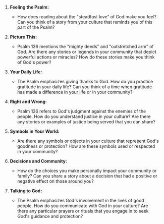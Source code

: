 1. **Feeling the Psalm:**
   - How does reading about the "steadfast love" of God make you feel? Can you think of a story from your culture that reminds you of this part of the Psalm?

2. **Picture This:**
   - Psalm 136 mentions the "mighty deeds" and "outstretched arm" of God. Are there any stories or legends in your community that depict powerful actions or miracles? How do these stories make you think of God's power?

3. **Your Daily Life:**
   - The Psalm emphasizes giving thanks to God. How do you practice gratitude in your daily life? Can you think of a time when gratitude has made a difference in your life or in your community?

4. **Right and Wrong:**
   - Psalm 136 refers to God's judgment against the enemies of the people. How do you understand justice in your culture? Are there any stories or examples of justice being served that you can share?

5. **Symbols in Your World:**
   - Are there any symbols or objects in your culture that represent God's goodness or protection? How are these symbols used or respected in your community?

6. **Decisions and Community:**
   - How do the choices you make personally impact your community or family? Can you share a story about a decision that had a positive or negative effect on those around you?

7. **Talking to God:**
   - The Psalm emphasizes God's involvement in the lives of good people. How do you communicate with God in your culture? Are there any particular prayers or rituals that you engage in to seek God's guidance and protection?
